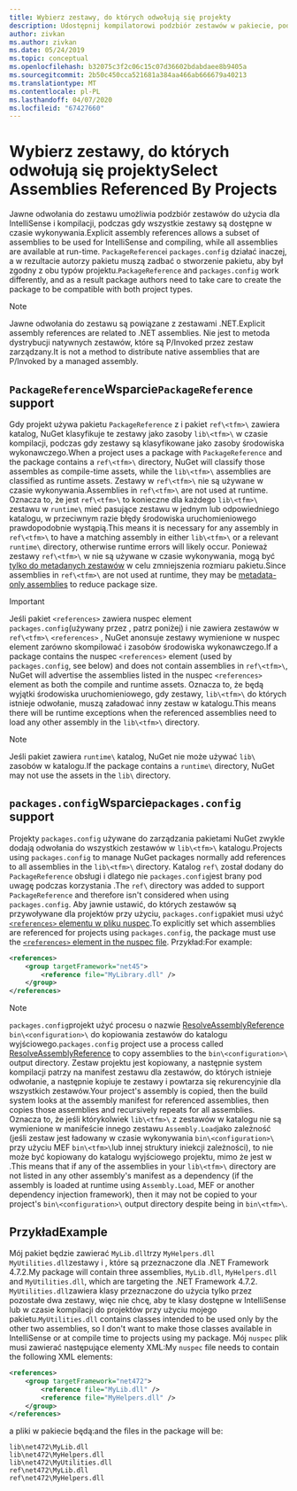 ```yaml
---
title: Wybierz zestawy, do których odwołują się projekty
description: Udostępnij kompilatorowi podzbiór zestawów w pakiecie, podczas gdy wszystkie zestawy są dostępne w czasie wykonywania.
author: zivkan
ms.author: zivkan
ms.date: 05/24/2019
ms.topic: conceptual
ms.openlocfilehash: b32075c3f2c06c15c07d36602bdabdaee8b9405a
ms.sourcegitcommit: 2b50c450cca521681a384aa466ab666679a40213
ms.translationtype: MT
ms.contentlocale: pl-PL
ms.lasthandoff: 04/07/2020
ms.locfileid: "67427660"
---
```

# <a name="select-assemblies-referenced-by-projects"></a><span data-ttu-id="bd91a-103">Wybierz zestawy, do których odwołują się projekty</span><span class="sxs-lookup"><span data-stu-id="bd91a-103">Select Assemblies Referenced By Projects</span></span>

<span data-ttu-id="bd91a-104">Jawne odwołania do zestawu umożliwia podzbiór zestawów do użycia dla IntelliSense i kompilacji, podczas gdy wszystkie zestawy są dostępne w czasie wykonywania.</span><span class="sxs-lookup"><span data-stu-id="bd91a-104">Explicit assembly references allows a subset of assemblies to be used for IntelliSense and compiling, while all assemblies are available at run-time.</span></span> <span data-ttu-id="bd91a-105">`PackageReference`i `packages.config` działać inaczej, a w rezultacie autorzy pakietu muszą zadbać o stworzenie pakietu, aby był zgodny z obu typów projektu.</span><span class="sxs-lookup"><span data-stu-id="bd91a-105">`PackageReference` and `packages.config` work differently, and as a result package authors need to take care to create the package to be compatible with both project types.</span></span>

> [!Note]
> <span data-ttu-id="bd91a-106">Jawne odwołania do zestawu są powiązane z zestawami .NET.</span><span class="sxs-lookup"><span data-stu-id="bd91a-106">Explicit assembly references are related to .NET assemblies.</span></span> <span data-ttu-id="bd91a-107">Nie jest to metoda dystrybucji natywnych zestawów, które są P/Invoked przez zestaw zarządzany.</span><span class="sxs-lookup"><span data-stu-id="bd91a-107">It is not a method to distribute native assemblies that are P/Invoked by a managed assembly.</span></span>

## <a name="packagereference-support"></a><span data-ttu-id="bd91a-108">`PackageReference`Wsparcie</span><span class="sxs-lookup"><span data-stu-id="bd91a-108">`PackageReference` support</span></span>

<span data-ttu-id="bd91a-109">Gdy projekt używa pakietu `PackageReference` z i pakiet `ref\<tfm>\` zawiera katalog, NuGet klasyfikuje te zestawy jako zasoby `lib\<tfm>\` w czasie kompilacji, podczas gdy zestawy są klasyfikowane jako zasoby środowiska wykonawczego.</span><span class="sxs-lookup"><span data-stu-id="bd91a-109">When a project uses a package with `PackageReference` and the package contains a `ref\<tfm>\` directory, NuGet will classify those assembles as compile-time assets, while the `lib\<tfm>\` assemblies are classified as runtime assets.</span></span> <span data-ttu-id="bd91a-110">Zestawy w `ref\<tfm>\` nie są używane w czasie wykonywania.</span><span class="sxs-lookup"><span data-stu-id="bd91a-110">Assemblies in `ref\<tfm>\` are not used at runtime.</span></span> <span data-ttu-id="bd91a-111">Oznacza to, że jest `ref\<tfm>\` to konieczne dla każdego `lib\<tfm>\` zestawu w `runtime\` mieć pasujące zestawu w jednym lub odpowiedniego katalogu, w przeciwnym razie błędy środowiska uruchomieniowego prawdopodobnie wystąpią.</span><span class="sxs-lookup"><span data-stu-id="bd91a-111">This means it is necessary for any assembly in `ref\<tfm>\` to have a matching assembly in either `lib\<tfm>\` or a relevant `runtime\` directory, otherwise runtime errors will likely occur.</span></span> <span data-ttu-id="bd91a-112">Ponieważ zestawy `ref\<tfm>\` w nie są używane w czasie wykonywania, mogą być [tylko do metadanych zestawów](https://github.com/dotnet/roslyn/blob/master/docs/features/refout.md) w celu zmniejszenia rozmiaru pakietu.</span><span class="sxs-lookup"><span data-stu-id="bd91a-112">Since assemblies in `ref\<tfm>\` are not used at runtime, they may be [metadata-only assemblies](https://github.com/dotnet/roslyn/blob/master/docs/features/refout.md) to reduce package size.</span></span>

> [!Important]
> <span data-ttu-id="bd91a-113">Jeśli pakiet `<references>` zawiera nuspec element `packages.config`(używany przez , patrz poniżej) i nie zawiera zestawów w `ref\<tfm>\` `<references>` , NuGet anonsuje zestawy wymienione w nuspec element zarówno skompilować i zasobów środowiska wykonawczego.</span><span class="sxs-lookup"><span data-stu-id="bd91a-113">If a package contains the nuspec `<references>` element (used by `packages.config`, see below) and does not contain assemblies in `ref\<tfm>\`, NuGet will advertise the assemblies listed in the nuspec `<references>` element as both the compile and runtime assets.</span></span> <span data-ttu-id="bd91a-114">Oznacza to, że będą wyjątki środowiska uruchomieniowego, gdy zestawy, `lib\<tfm>\` do których istnieje odwołanie, muszą załadować inny zestaw w katalogu.</span><span class="sxs-lookup"><span data-stu-id="bd91a-114">This means there will be runtime exceptions when the referenced assemblies need to load any other assembly in the `lib\<tfm>\` directory.</span></span>

> [!Note]
> <span data-ttu-id="bd91a-115">Jeśli pakiet zawiera `runtime\` katalog, NuGet nie może używać `lib\` zasobów w katalogu.</span><span class="sxs-lookup"><span data-stu-id="bd91a-115">If the package contains a `runtime\` directory, NuGet may not use the assets in the `lib\` directory.</span></span>

## <a name="packagesconfig-support"></a><span data-ttu-id="bd91a-116">`packages.config`Wsparcie</span><span class="sxs-lookup"><span data-stu-id="bd91a-116">`packages.config` support</span></span>

<span data-ttu-id="bd91a-117">Projekty `packages.config` używane do zarządzania pakietami NuGet zwykle dodają odwołania do wszystkich zestawów w `lib\<tfm>\` katalogu.</span><span class="sxs-lookup"><span data-stu-id="bd91a-117">Projects using `packages.config` to manage NuGet packages normally add references to all assemblies in the `lib\<tfm>\` directory.</span></span> <span data-ttu-id="bd91a-118">Katalog `ref\` został dodany do `PackageReference` obsługi i dlatego nie `packages.config`jest brany pod uwagę podczas korzystania .</span><span class="sxs-lookup"><span data-stu-id="bd91a-118">The `ref\` directory was added to support `PackageReference` and therefore isn't considered when using `packages.config`.</span></span> <span data-ttu-id="bd91a-119">Aby jawnie ustawić, do których zestawów są przywoływane dla projektów przy użyciu, `packages.config`pakiet musi użyć [ `<references>` elementu w pliku nuspec](../reference/nuspec.md#explicit-assembly-references).</span><span class="sxs-lookup"><span data-stu-id="bd91a-119">To explicitly set which assemblies are referenced for projects using `packages.config`, the package must use the [`<references>` element in the nuspec file](../reference/nuspec.md#explicit-assembly-references).</span></span> <span data-ttu-id="bd91a-120">Przykład:</span><span class="sxs-lookup"><span data-stu-id="bd91a-120">For example:</span></span>

```xml
<references>
    <group targetFramework="net45">
        <reference file="MyLibrary.dll" />
    </group>
</references>
```

> [!Note]
> <span data-ttu-id="bd91a-121">`packages.config`projekt użyć procesu o nazwie [ResolveAssemblyReference](https://github.com/Microsoft/msbuild/blob/master/documentation/wiki/ResolveAssemblyReference.md) `bin\<configuration>\` do kopiowania zestawów do katalogu wyjściowego.</span><span class="sxs-lookup"><span data-stu-id="bd91a-121">`packages.config` project use a process called [ResolveAssemblyReference](https://github.com/Microsoft/msbuild/blob/master/documentation/wiki/ResolveAssemblyReference.md) to copy assemblies to the `bin\<configuration>\` output directory.</span></span> <span data-ttu-id="bd91a-122">Zestaw projektu jest kopiowany, a następnie system kompilacji patrzy na manifest zestawu dla zestawów, do których istnieje odwołanie, a następnie kopiuje te zestawy i powtarza się rekurencyjnie dla wszystkich zestawów.</span><span class="sxs-lookup"><span data-stu-id="bd91a-122">Your project's assembly is copied, then the build system looks at the assembly manifest for referenced assemblies, then copies those assemblies and recursively repeats for all assemblies.</span></span> <span data-ttu-id="bd91a-123">Oznacza to, że jeśli którykolwiek `lib\<tfm>\` z zestawów w katalogu nie są wymienione w manifeście innego zestawu `Assembly.Load`jako zależność (jeśli zestaw jest ładowany w czasie wykonywania `bin\<configuration>\` przy użyciu MEF `bin\<tfm>\`lub innej struktury iniekcji zależności), to nie może być kopiowany do katalogu wyjściowego projektu, mimo że jest w .</span><span class="sxs-lookup"><span data-stu-id="bd91a-123">This means that if any of the assemblies in your `lib\<tfm>\` directory are not listed in any other assembly's manifest as a dependency (if the assembly is loaded at runtime using `Assembly.Load`, MEF or another dependency injection framework), then it may not be copied to your project's `bin\<configuration>\` output directory despite being in `bin\<tfm>\`.</span></span>

## <a name="example"></a><span data-ttu-id="bd91a-124">Przykład</span><span class="sxs-lookup"><span data-stu-id="bd91a-124">Example</span></span>

<span data-ttu-id="bd91a-125">Mój pakiet będzie zawierać `MyLib.dll`trzy `MyHelpers.dll` `MyUtilities.dll`zestawy i , które są przeznaczone dla .NET Framework 4.7.2.</span><span class="sxs-lookup"><span data-stu-id="bd91a-125">My package will contain three assemblies, `MyLib.dll`, `MyHelpers.dll` and `MyUtilities.dll`, which are targeting the .NET Framework 4.7.2.</span></span> <span data-ttu-id="bd91a-126">`MyUtilities.dll`zawiera klasy przeznaczone do użycia tylko przez pozostałe dwa zestawy, więc nie chcę, aby te klasy dostępne w IntelliSense lub w czasie kompilacji do projektów przy użyciu mojego pakietu.</span><span class="sxs-lookup"><span data-stu-id="bd91a-126">`MyUtilities.dll` contains classes intended to be used only by the other two assemblies, so I don't want to make those classes available in IntelliSense or at compile time to projects using my package.</span></span> <span data-ttu-id="bd91a-127">Mój `nuspec` plik musi zawierać następujące elementy XML:</span><span class="sxs-lookup"><span data-stu-id="bd91a-127">My `nuspec` file needs to contain the following XML elements:</span></span>

```xml
<references>
    <group targetFramework="net472">
        <reference file="MyLib.dll" />
        <reference file="MyHelpers.dll" />
    </group>
</references>
```

<span data-ttu-id="bd91a-128">a pliki w pakiecie będą:</span><span class="sxs-lookup"><span data-stu-id="bd91a-128">and the files in the package will be:</span></span>

```text
lib\net472\MyLib.dll
lib\net472\MyHelpers.dll
lib\net472\MyUtilities.dll
ref\net472\MyLib.dll
ref\net472\MyHelpers.dll
```
